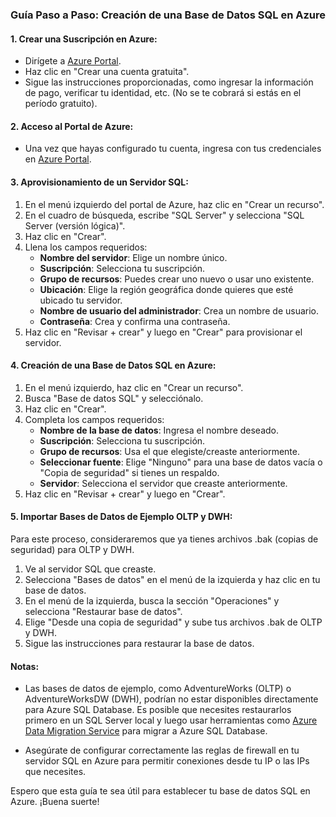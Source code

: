 ### Guía Paso a Paso: Creación de una Base de Datos SQL en Azure

#### 1. Crear una Suscripción en Azure:

- Dirígete a [Azure Portal](https://portal.azure.com/).
- Haz clic en "Crear una cuenta gratuita".
- Sigue las instrucciones proporcionadas, como ingresar la información de pago, verificar tu identidad, etc. (No se te cobrará si estás en el período gratuito).
  
#### 2. Acceso al Portal de Azure:

- Una vez que hayas configurado tu cuenta, ingresa con tus credenciales en [Azure Portal](https://portal.azure.com/).

#### 3. Aprovisionamiento de un Servidor SQL:

1. En el menú izquierdo del portal de Azure, haz clic en "Crear un recurso".
2. En el cuadro de búsqueda, escribe "SQL Server" y selecciona "SQL Server (versión lógica)".
3. Haz clic en "Crear".
4. Llena los campos requeridos:
   - **Nombre del servidor**: Elige un nombre único.
   - **Suscripción**: Selecciona tu suscripción.
   - **Grupo de recursos**: Puedes crear uno nuevo o usar uno existente.
   - **Ubicación**: Elige la región geográfica donde quieres que esté ubicado tu servidor.
   - **Nombre de usuario del administrador**: Crea un nombre de usuario.
   - **Contraseña**: Crea y confirma una contraseña.
5. Haz clic en "Revisar + crear" y luego en "Crear" para provisionar el servidor.

#### 4. Creación de una Base de Datos SQL en Azure:

1. En el menú izquierdo, haz clic en "Crear un recurso".
2. Busca "Base de datos SQL" y selecciónalo.
3. Haz clic en "Crear".
4. Completa los campos requeridos:
   - **Nombre de la base de datos**: Ingresa el nombre deseado.
   - **Suscripción**: Selecciona tu suscripción.
   - **Grupo de recursos**: Usa el que elegiste/creaste anteriormente.
   - **Seleccionar fuente**: Elige "Ninguno" para una base de datos vacía o "Copia de seguridad" si tienes un respaldo.
   - **Servidor**: Selecciona el servidor que creaste anteriormente.
5. Haz clic en "Revisar + crear" y luego en "Crear".

#### 5. Importar Bases de Datos de Ejemplo OLTP y DWH:

Para este proceso, consideraremos que ya tienes archivos .bak (copias de seguridad) para OLTP y DWH.

1. Ve al servidor SQL que creaste.
2. Selecciona "Bases de datos" en el menú de la izquierda y haz clic en tu base de datos.
3. En el menú de la izquierda, busca la sección "Operaciones" y selecciona "Restaurar base de datos".
4. Elige "Desde una copia de seguridad" y sube tus archivos .bak de OLTP y DWH.
5. Sigue las instrucciones para restaurar la base de datos.

#### Notas:

- Las bases de datos de ejemplo, como AdventureWorks (OLTP) o AdventureWorksDW (DWH), podrían no estar disponibles directamente para Azure SQL Database. Es posible que necesites restaurarlos primero en un SQL Server local y luego usar herramientas como [Azure Data Migration Service](https://azure.microsoft.com/en-us/services/database-migration/) para migrar a Azure SQL Database.
  
- Asegúrate de configurar correctamente las reglas de firewall en tu servidor SQL en Azure para permitir conexiones desde tu IP o las IPs que necesites.

Espero que esta guía te sea útil para establecer tu base de datos SQL en Azure. ¡Buena suerte!
